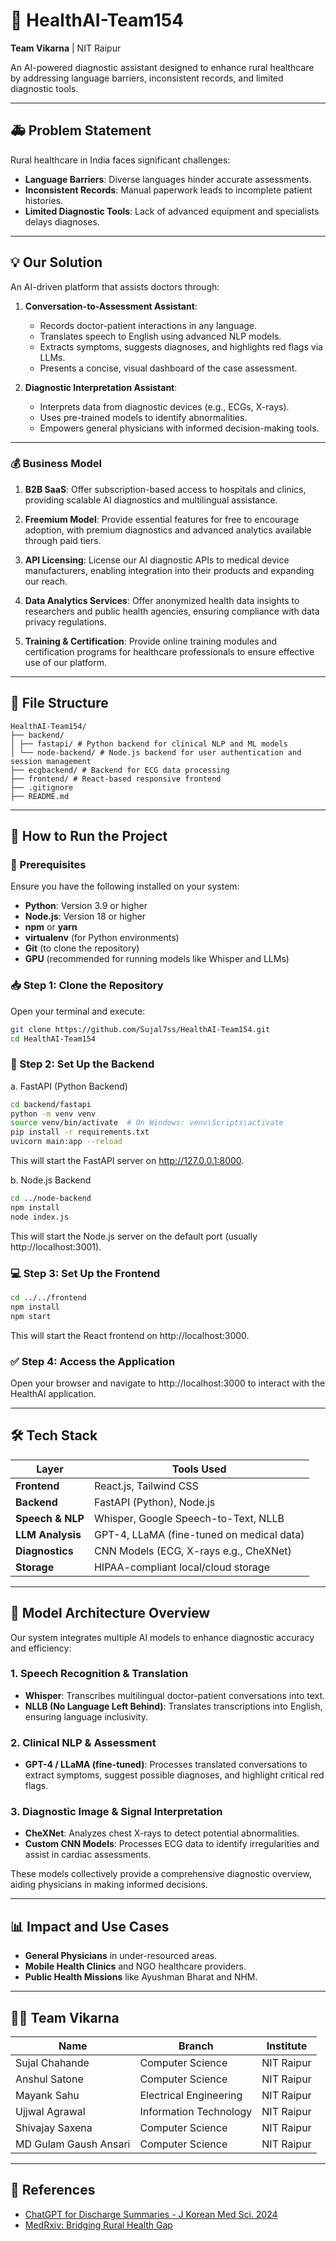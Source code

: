 # 🧠 HealthAI-Team154

**Team Vikarna** | NIT Raipur

An AI-powered diagnostic assistant designed to enhance rural healthcare by addressing language barriers, inconsistent records, and limited diagnostic tools.

---

## 🚑 Problem Statement

Rural healthcare in India faces significant challenges:

- **Language Barriers**: Diverse languages hinder accurate assessments.
- **Inconsistent Records**: Manual paperwork leads to incomplete patient histories.
- **Limited Diagnostic Tools**: Lack of advanced equipment and specialists delays diagnoses.

---

## 💡 Our Solution

An AI-driven platform that assists doctors through:

1. **Conversation-to-Assessment Assistant**:
   - Records doctor-patient interactions in any language.
   - Translates speech to English using advanced NLP models.
   - Extracts symptoms, suggests diagnoses, and highlights red flags via LLMs.
   - Presents a concise, visual dashboard of the case assessment.

2. **Diagnostic Interpretation Assistant**:
   - Interprets data from diagnostic devices (e.g., ECGs, X-rays).
   - Uses pre-trained models to identify abnormalities.
   - Empowers general physicians with informed decision-making tools.

---

   ### 💰 Business Model
   
1. **B2B SaaS**: Offer subscription-based access to hospitals and clinics, providing scalable AI diagnostics and multilingual assistance.

2. **Freemium Model**: Provide essential features for free to encourage adoption, with premium diagnostics and advanced analytics available through paid tiers.

3. **API Licensing**: License our AI diagnostic APIs to medical device manufacturers, enabling integration into their products and expanding our reach.

4. **Data Analytics Services**: Offer anonymized health data insights to researchers and public health agencies, ensuring compliance with data privacy regulations.

5. **Training & Certification**: Provide online training modules and certification programs for healthcare professionals to ensure effective use of our platform.

---

## 📁 File Structure
```
HealthAI-Team154/
├── backend/
│ ├── fastapi/ # Python backend for clinical NLP and ML models
│ └── node-backend/ # Node.js backend for user authentication and session management
├── ecgbackend/ # Backend for ECG data processing
├── frontend/ # React-based responsive frontend
├── .gitignore
├── README.md
```

---

## 🚀 How to Run the Project

### 🧩 Prerequisites

Ensure you have the following installed on your system:

- **Python**: Version 3.9 or higher
- **Node.js**: Version 18 or higher
- **npm** or **yarn**
- **virtualenv** (for Python environments)
- **Git** (to clone the repository)
- **GPU** (recommended for running models like Whisper and LLMs)
  
### 📥 Step 1: Clone the Repository

Open your terminal and execute:

```bash
git clone https://github.com/Sujal7ss/HealthAI-Team154.git
cd HealthAI-Team154
```

  ### 🔧 Step 2: Set Up the Backend
  
a. FastAPI (Python Backend)

```bash
cd backend/fastapi
python -m venv venv
source venv/bin/activate  # On Windows: venv\Scripts\activate
pip install -r requirements.txt
uvicorn main:app --reload
```

This will start the FastAPI server on http://127.0.0.1:8000.

b. Node.js Backend

```bash
cd ../node-backend
npm install
node index.js
```

This will start the Node.js server on the default port (usually http://localhost:3001).

  ### 💻 Step 3: Set Up the Frontend

```bash
cd ../../frontend
npm install
npm start
```

This will start the React frontend on http://localhost:3000.

  ### ✅ Step 4: Access the Application

Open your browser and navigate to http://localhost:3000 to interact with the HealthAI application.

---

## 🛠️ Tech Stack

| Layer            | Tools Used                                        |
|------------------|--------------------------------------------------|
| **Frontend**     | React.js, Tailwind CSS                           |
| **Backend**      | FastAPI (Python), Node.js                        |
| **Speech & NLP** | Whisper, Google Speech-to-Text, NLLB             |
| **LLM Analysis** | GPT-4, LLaMA (fine-tuned on medical data)        |
| **Diagnostics**  | CNN Models (ECG, X-rays e.g., CheXNet)           |
| **Storage**      | HIPAA-compliant local/cloud storage              |

---

## 🧬 Model Architecture Overview

Our system integrates multiple AI models to enhance diagnostic accuracy and efficiency:

### 1. **Speech Recognition & Translation**
- **Whisper**: Transcribes multilingual doctor-patient conversations into text.
- **NLLB (No Language Left Behind)**: Translates transcriptions into English, ensuring language inclusivity.

### 2. **Clinical NLP & Assessment**
- **GPT-4 / LLaMA (fine-tuned)**: Processes translated conversations to extract symptoms, suggest possible diagnoses, and highlight critical red flags.

### 3. **Diagnostic Image & Signal Interpretation**
- **CheXNet**: Analyzes chest X-rays to detect potential abnormalities.
- **Custom CNN Models**: Processes ECG data to identify irregularities and assist in cardiac assessments.

These models collectively provide a comprehensive diagnostic overview, aiding physicians in making informed decisions.

---

## 📊 Impact and Use Cases

- **General Physicians** in under-resourced areas.
- **Mobile Health Clinics** and NGO healthcare providers.
- **Public Health Missions** like Ayushman Bharat and NHM.

---

## 👨‍💻 Team Vikarna

| Name                  | Branch               | Institute       |
|-----------------------|----------------------|-----------------|
| Sujal Chahande        | Computer Science     | NIT Raipur      |
| Anshul Satone         | Computer Science     | NIT Raipur      |
| Mayank Sahu           | Electrical Engineering| NIT Raipur     |
| Ujjwal Agrawal        | Information Technology| NIT Raipur     |
| Shivajay Saxena       | Computer Science     | NIT Raipur      |
| MD Gulam Gaush Ansari | Computer Science     | NIT Raipur      |

---

## 📎 References

- [ChatGPT for Discharge Summaries - J Korean Med Sci. 2024](https://doi.org/10.3346/jkms.2024.39.e148)
- [MedRxiv: Bridging Rural Health Gap](https://www.medrxiv.org/content/10.1101/2024.07.30.24311228v1)

